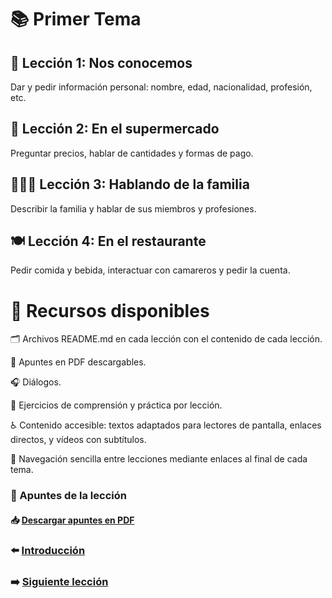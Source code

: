 # 📚 Primer Tema

## 👋 Lección 1: Nos conocemos
Dar y pedir información personal: nombre, edad, nacionalidad, profesión, etc.

## 🛒 Lección 2: En el supermercado
Preguntar precios, hablar de cantidades y formas de pago.

## 👨‍👩‍👧 Lección 3: Hablando de la familia
Describir la familia y hablar de sus miembros y profesiones.

## 🍽️ Lección 4: En el restaurante
Pedir comida y bebida, interactuar con camareros y pedir la cuenta.

# 🧰 Recursos disponibles
🗂️ Archivos README.md en cada lección con el contenido de cada lección.

📄 Apuntes en PDF descargables.

🎧 Diálogos.

📝 Ejercicios de comprensión y práctica por lección.

♿ Contenido accesible: textos adaptados para lectores de pantalla, enlaces directos, y vídeos con subtítulos.

📌 Navegación sencilla entre lecciones mediante enlaces al final de cada tema.

### 📄 Apuntes de la lección  
#### 📥 [Descargar apuntes en PDF](../01-Lecciones/lecciones.pdf)
### ⬅️ [Introducción](../00-Introduccion/README.md)
### ➡️ [Siguiente lección](../02-Casos-Gramaticales/README.md)
